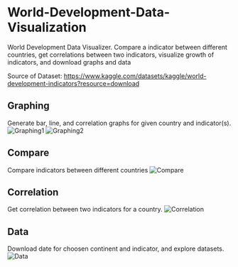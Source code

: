 # World-Development-Data-Visualization
World Development Data Visualizer. Compare a indicator between different countries, get correlations between two indicators, visualize growth of indicators, and download graphs and data

Source of Dataset: https://www.kaggle.com/datasets/kaggle/world-development-indicators?resource=download

## Graphing
Generate bar, line, and correlation graphs for given country and indicator(s).
![Graphing1](https://user-images.githubusercontent.com/110203621/204112424-7ecd6a54-85c3-463e-be7a-5a4a451e022f.png)
![Graphing2](https://user-images.githubusercontent.com/110203621/204112425-24db6bfb-b186-4217-835a-d76d47b87dec.png)

## Compare
Compare indicators between different countries
![Compare](https://user-images.githubusercontent.com/110203621/204112431-a692305f-8c2b-4a1b-a154-176bccb1c4d8.png)

## Correlation
Get correlation between two indicators for a country.
![Correlation](https://user-images.githubusercontent.com/110203621/204112441-8d7053d9-4c73-476c-9124-061185c1062c.png)

## Data

Download date for choosen continent and indicator, and explore datasets.
![Data](https://user-images.githubusercontent.com/110203621/204112446-8ab3d9f1-5d02-4f35-98c5-89e44211717d.png)
